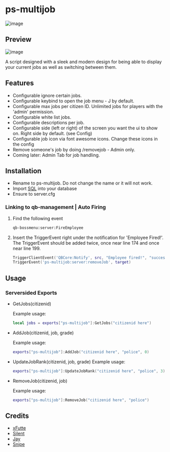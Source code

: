 # ps-multijob

![image](https://user-images.githubusercontent.com/82112471/205506429-6e86cadc-985c-488a-9dce-78a6b5aec1bb.png)

## Preview

![image](https://r2.fivemanage.com/H69RQc4BdRXtWaufdSM5p/image.png)

A script designed with a sleek and modern design for being able to display your current jobs as well as switching between them.

## Features

* Configurable ignore certain jobs.
* Configurable keybind to open the job menu - J by default.
* Configurable max jobs per citizen ID. Unlimited jobs for players with the 'admin' permission.
* Configurable white list jobs.
* Configurable descriptions per job.
* Configurable side (left or right) of the screen you want the ui to show on. Right side by default. (see Config)
* Configurable job icon via font awesome icons. Change these icons in the config
* Remove someone's job by doing /removejob - Admin only.
* Coming later: Admin Tab for job handling.

## Installation

* Rename to ps-multijob. Do not change the name or it will not work.
* Import [SQL](https://github.com/Project-Sloth/ps-multijob/blob/main/database.sql) into your database
* Ensure to server.cfg

### Linking to qb-management | Auto Firing

1. Find the following event

    ```txt
    qb-bossmenu:server:FireEmployee
    ```

2. Insert the TriggerEvent right under the notification for 'Employee Fired!'. The TriggerEvent should be added twice, once near line 174 and once near line 199.

    ```lua
    TriggerClientEvent('QBCore:Notify', src, "Employee fired!", "success")
    TriggerEvent('ps-multijob:server:removeJob', target)
    ```

## Usage

### Serversided Exports

* GetJobs(citizenid)

    Example usage:

    ```lua
    local jobs = exports["ps-multijob"]:GetJobs("citizenid here")
    ```

* AddJob(citizenid, job, grade)

    Example usage:

    ```lua
    exports["ps-multijob"]:AddJob("citizenid here", "police", 0)
    ```

* UpdateJobRank(citizenid, job, grade)
    Example usage:

    ```lua
    exports["ps-multijob"]:UpdateJobRank("citizenid here", "police", 3)
    ```

* RemoveJob(citizenid, job)

    Example usage:

    ```lua
    exports["ps-multijob"]:RemoveJob("citizenid here", "police")
    ```

## Credits

* [xFutte](https://github.com/xFutte)
* [Silent](https://github.com/S1lentcodes)
* [Jay](https://github.com/jay-fivem)
* [Snipe](https://github.com/pushkart2)
